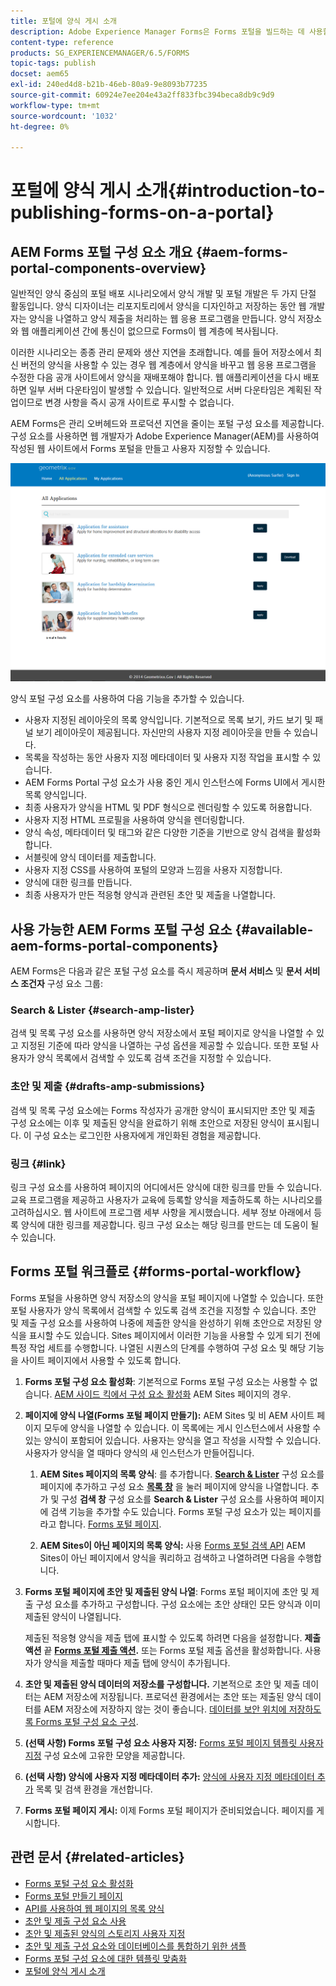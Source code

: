 ```yaml
---
title: 포털에 양식 게시 소개
description: Adobe Experience Manager Forms은 Forms 포털을 빌드하는 데 사용할 수 있는 구성 요소를 제공합니다. 이 문서에서는 사용 가능한 Forms 포털 구성 요소를 소개합니다.
content-type: reference
products: SG_EXPERIENCEMANAGER/6.5/FORMS
topic-tags: publish
docset: aem65
exl-id: 240ed4d8-b21b-46eb-80a9-9e8093b77235
source-git-commit: 60924e7ee204e43a2ff833fbc394beca8db9c9d9
workflow-type: tm+mt
source-wordcount: '1032'
ht-degree: 0%

---
```


# 포털에 양식 게시 소개{#introduction-to-publishing-forms-on-a-portal}

## AEM Forms 포털 구성 요소 개요 {#aem-forms-portal-components-overview}

일반적인 양식 중심의 포털 배포 시나리오에서 양식 개발 및 포털 개발은 두 가지 단절 활동입니다. 양식 디자이너는 리포지토리에서 양식을 디자인하고 저장하는 동안 웹 개발자는 양식을 나열하고 양식 제출을 처리하는 웹 응용 프로그램을 만듭니다. 양식 저장소와 웹 애플리케이션 간에 통신이 없으므로 Forms이 웹 계층에 복사됩니다.

이러한 시나리오는 종종 관리 문제와 생산 지연을 초래합니다. 예를 들어 저장소에서 최신 버전의 양식을 사용할 수 있는 경우 웹 계층에서 양식을 바꾸고 웹 응용 프로그램을 수정한 다음 공개 사이트에서 양식을 재배포해야 합니다. 웹 애플리케이션을 다시 배포하면 일부 서버 다운타임이 발생할 수 있습니다. 일반적으로 서버 다운타임은 계획된 작업이므로 변경 사항을 즉시 공개 사이트로 푸시할 수 없습니다.

AEM Forms은 관리 오버헤드와 프로덕션 지연을 줄이는 포털 구성 요소를 제공합니다. 구성 요소를 사용하면 웹 개발자가 Adobe Experience Manager(AEM)를 사용하여 작성된 웹 사이트에서 Forms 포털을 만들고 사용자 지정할 수 있습니다.

![AEM Forms 포털](assets/aem-forms-portal.png)

양식 포털 구성 요소를 사용하여 다음 기능을 추가할 수 있습니다.

* 사용자 지정된 레이아웃의 목록 양식입니다. 기본적으로 목록 보기, 카드 보기 및 패널 보기 레이아웃이 제공됩니다. 자신만의 사용자 지정 레이아웃을 만들 수 있습니다.
* 목록을 작성하는 동안 사용자 지정 메타데이터 및 사용자 지정 작업을 표시할 수 있습니다.
* AEM Forms Portal 구성 요소가 사용 중인 게시 인스턴스에 Forms UI에서 게시한 목록 양식입니다.
* 최종 사용자가 양식을 HTML 및 PDF 형식으로 렌더링할 수 있도록 허용합니다.
* 사용자 지정 HTML 프로필을 사용하여 양식을 렌더링합니다.
* 양식 속성, 메타데이터 및 태그와 같은 다양한 기준을 기반으로 양식 검색을 활성화합니다.
* 서블릿에 양식 데이터를 제출합니다.
* 사용자 지정 CSS를 사용하여 포털의 모양과 느낌을 사용자 지정합니다.
* 양식에 대한 링크를 만듭니다.
* 최종 사용자가 만든 적응형 양식과 관련된 초안 및 제출을 나열합니다.

## 사용 가능한 AEM Forms 포털 구성 요소 {#available-aem-forms-portal-components}

AEM Forms은 다음과 같은 포털 구성 요소를 즉시 제공하며 **문서 서비스** 및 **문서 서비스 조건자** 구성 요소 그룹:

### Search &amp; Lister {#search-amp-lister}

검색 및 목록 구성 요소를 사용하면 양식 저장소에서 포털 페이지로 양식을 나열할 수 있고 지정된 기준에 따라 양식을 나열하는 구성 옵션을 제공할 수 있습니다. 또한 포털 사용자가 양식 목록에서 검색할 수 있도록 검색 조건을 지정할 수 있습니다.

### 초안 및 제출 {#drafts-amp-submissions}

검색 및 목록 구성 요소에는 Forms 작성자가 공개한 양식이 표시되지만 초안 및 제출 구성 요소에는 이후 및 제출된 양식을 완료하기 위해 초안으로 저장된 양식이 표시됩니다. 이 구성 요소는 로그인한 사용자에게 개인화된 경험을 제공합니다.

### 링크 {#link}

링크 구성 요소를 사용하여 페이지의 어디에서든 양식에 대한 링크를 만들 수 있습니다. 교육 프로그램을 제공하고 사용자가 교육에 등록할 양식을 제출하도록 하는 시나리오를 고려하십시오. 웹 사이트에 프로그램 세부 사항을 게시했습니다. 세부 정보 아래에서 등록 양식에 대한 링크를 제공합니다. 링크 구성 요소는 해당 링크를 만드는 데 도움이 될 수 있습니다.

## Forms 포털 워크플로 {#forms-portal-workflow}

Forms 포털을 사용하면 양식 저장소의 양식을 포털 페이지에 나열할 수 있습니다. 또한 포털 사용자가 양식 목록에서 검색할 수 있도록 검색 조건을 지정할 수 있습니다. 초안 및 제출 구성 요소를 사용하여 나중에 제출한 양식을 완성하기 위해 초안으로 저장된 양식을 표시할 수도 있습니다. Sites 페이지에서 이러한 기능을 사용할 수 있게 되기 전에 특정 작업 세트를 수행합니다. 나열된 시퀀스의 단계를 수행하여 구성 요소 및 해당 기능을 사이트 페이지에서 사용할 수 있도록 합니다.

1. **Forms 포털 구성 요소 활성화**: 기본적으로 Forms 포털 구성 요소는 사용할 수 없습니다. [AEM 사이드 킥에서 구성 요소 활성화](/help/forms/using/enabling-forms-portal-components.md) AEM Sites 페이지의 경우.
1. **페이지에 양식 나열(Forms 포털 페이지 만들기):** AEM Sites 및 비 AEM 사이트 페이지 모두에 양식을 나열할 수 있습니다. 이 목록에는 게시 인스턴스에서 사용할 수 있는 양식이 포함되어 있습니다. 사용자는 양식을 열고 작성을 시작할 수 있습니다. 사용자가 양식을 열 때마다 양식의 새 인스턴스가 만들어집니다.

   1. **AEM Sites 페이지의 목록 양식**: 를 추가합니다. **[Search &amp; Lister](../../forms/using/creating-form-portal-page.md)** 구성 요소를 페이지에 추가하고 구성 요소 **[목록 창](../../forms/using/creating-form-portal-page.md#p-list-pane-p)** 을 눌러 페이지에 양식을 나열합니다. 추가 및 구성 **검색 창** 구성 요소를 **Search &amp; Lister** 구성 요소를 사용하여 페이지에 검색 기능을 추가할 수도 있습니다. Forms 포털 구성 요소가 있는 페이지를 라고 합니다. [Forms 포털 페이지](../../forms/using/creating-form-portal-page.md).

   1. **AEM Sites이 아닌 페이지의 목록 양식:** 사용 [Forms 포털 검색 API](/help/forms/using/listing-forms-webpage-using-apis.md) AEM Sites이 아닌 페이지에서 양식을 쿼리하고 검색하고 나열하려면 다음을 수행합니다.

1. **Forms 포털 페이지에 초안 및 제출된 양식 나열**: Forms 포털 페이지에 초안 및 제출 구성 요소를 추가하고 구성합니다. 구성 요소에는 초안 상태인 모든 양식과 이미 제출된 양식이 나열됩니다.

   제출된 적응형 양식을 제출 탭에 표시할 수 있도록 하려면 다음을 설정합니다. **제출 액션** 끝 **[Forms 포털 제출 액션](configuring-submit-actions.md).** 또는 Forms 포털 제출 옵션을 활성화합니다. 사용자가 양식을 제출할 때마다 제출 탭에 양식이 추가됩니다.

1. **초안 및 제출된 양식 데이터의 저장소를 구성합니다.** 기본적으로 초안 및 제출 데이터는 AEM 저장소에 저장됩니다. 프로덕션 환경에서는 초안 또는 제출된 양식 데이터를 AEM 저장소에 저장하지 않는 것이 좋습니다. [데이터를 보안 위치에 저장하도록 Forms 포털 구성 요소 구성](../../forms/using/draft-submission-component.md#customizing-the-storage).
1. **(선택 사항) Forms 포털 구성 요소 사용자 지정:** [Forms 포털 페이지 템플릿 사용자 지정](../../forms/using/customizing-templates-forms-portal-components.md) 구성 요소에 고유한 모양을 제공합니다.
1. **(선택 사항) 양식에 사용자 지정 메타데이터 추가:** [양식에 사용자 지정 메타데이터 추가](../../forms/using/customizing-templates-forms-portal-components.md) 목록 및 검색 환경을 개선합니다.
1. **Forms 포털 페이지 게시:** 이제 Forms 포털 페이지가 준비되었습니다. 페이지를 게시합니다.

## 관련 문서 {#related-articles}

* [Forms 포털 구성 요소 활성화](/help/forms/using/enabling-forms-portal-components.md)
* [Forms 포털 만들기 페이지](../../forms/using/creating-form-portal-page.md)
* [API를 사용하여 웹 페이지의 목록 양식](/help/forms/using/listing-forms-webpage-using-apis.md)
* [초안 및 제출 구성 요소 사용](../../forms/using/draft-submission-component.md)
* [초안 및 제출된 양식의 스토리지 사용자 지정](../../forms/using/draft-submission-component.md#customizing-the-storage)
* [초안 및 제출 구성 요소와 데이터베이스를 통합하기 위한 샘플](integrate-draft-submission-database.md)
* [Forms 포털 구성 요소에 대한 템플릿 맞춤화](../../forms/using/customizing-templates-forms-portal-components.md)
* [포털에 양식 게시 소개](../../forms/using/introduction-publishing-forms.md)
